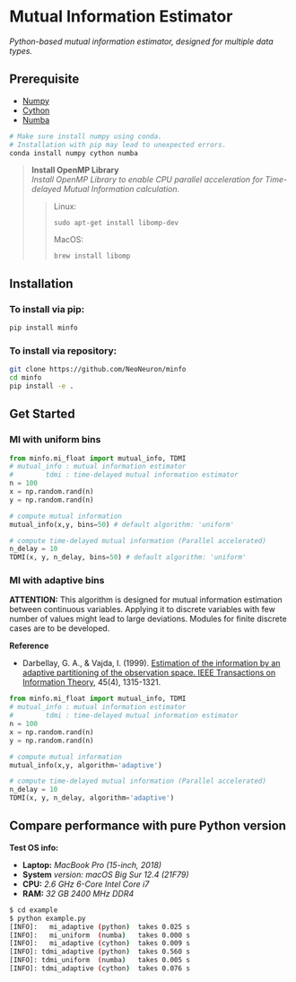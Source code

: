 # Mutual Information Estimator

*Python-based mutual information estimator, designed for multiple data types.*

## Prerequisite

- [Numpy](https://numpy.org)
- [Cython](https://cython.readthedocs.io/en/stable/index.html)
- [Numba](https://numba.pydata.org)

```bash
# Make sure install numpy using conda. 
# Installation with pip may lead to unexpected errors.
conda install numpy cython numba
```


> **Install OpenMP Library** \
> *Install OpenMP Library to enable CPU parallel acceleration for Time-delayed Mutual Information calculation.*
> > Linux:
> > ```
> > sudo apt-get install libomp-dev
> > ```
> > MacOS:
> > ```
> > brew install libomp
> >```
> 

## Installation

### To install via pip:

```bash
pip install minfo
```

### To install via repository:

```bash
git clone https://github.com/NeoNeuron/minfo
cd minfo
pip install -e .
```

## Get Started

### MI with uniform bins 

```python
from minfo.mi_float import mutual_info, TDMI
# mutual_info : mutual information estimator
#        tdmi : time-delayed mutual information estimator
n = 100
x = np.random.rand(n)
y = np.random.rand(n)

# compute mutual information
mutual_info(x,y, bins=50) # default algorithm: 'uniform'

# compute time-delayed mutual information (Parallel accelerated)
n_delay = 10
TDMI(x, y, n_delay, bins=50) # default algorithm: 'uniform'
```

### MI with adaptive bins

**ATTENTION:** This algorithm is designed for mutual information estimation between continuous variables. Applying it to discrete variables with few number of values might lead to large deviations. Modules for finite discrete cases are to be developed. 

**Reference**

- Darbellay, G. A., & Vajda, I. (1999). [Estimation of the information by an adaptive partitioning of the observation space. IEEE Transactions on Information Theory](https://ieeexplore.ieee.org/document/761290), 45(4), 1315-1321.

```python
from minfo.mi_float import mutual_info, TDMI
# mutual_info : mutual information estimator
#        tdmi : time-delayed mutual information estimator
n = 100
x = np.random.rand(n)
y = np.random.rand(n)

# compute mutual information
mutual_info(x,y, algorithm='adaptive')

# compute time-delayed mutual information (Parallel accelerated)
n_delay = 10
TDMI(x, y, n_delay, algorithm='adaptive')
```

## Compare performance with pure Python version

**Test OS info:**
- **Laptop:** *MacBook Pro (15-inch, 2018)*
- **System** *version: macOS Big Sur 12.4 (21F79)*
- **CPU:** *2.6 GHz 6-Core Intel Core i7*
- **RAM:** *32 GB 2400 MHz DDR4*

```bash
$ cd example
$ python example.py
[INFO]:   mi_adaptive (python)  takes 0.025 s
[INFO]:   mi_uniform  (numba)   takes 0.000 s
[INFO]:   mi_adaptive (cython)  takes 0.009 s
[INFO]: tdmi_adaptive (python)  takes 0.560 s
[INFO]: tdmi_uniform  (numba)   takes 0.005 s
[INFO]: tdmi_adaptive (cython)  takes 0.076 s
```
